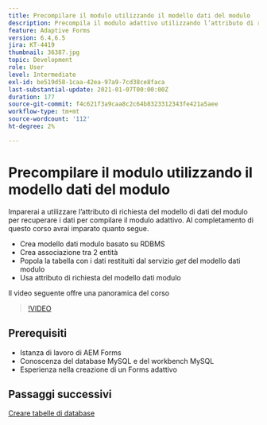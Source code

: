 ```yaml
---
title: Precompilare il modulo utilizzando il modello dati del modulo
description: Precompila il modulo adattivo utilizzando l’attributo di richiesta del modello di dati del modulo
feature: Adaptive Forms
version: 6.4,6.5
jira: KT-4419
thumbnail: 36387.jpg
topic: Development
role: User
level: Intermediate
exl-id: be519d58-1caa-42ea-97a9-7cd38ce8faca
last-substantial-update: 2021-01-07T00:00:00Z
duration: 177
source-git-commit: f4c621f3a9caa8c2c64b8323312343fe421a5aee
workflow-type: tm+mt
source-wordcount: '112'
ht-degree: 2%

---
```


# Precompilare il modulo utilizzando il modello dati del modulo

Imparerai a utilizzare l’attributo di richiesta del modello di dati del modulo per recuperare i dati per compilare il modulo adattivo.
Al completamento di questo corso avrai imparato quanto segue.

* Crea modello dati modulo basato su RDBMS
* Crea associazione tra 2 entità
* Popola la tabella con i dati restituiti dal servizio _get_ del modello dati modulo
* Usa attributo di richiesta del modello dati modulo

Il video seguente offre una panoramica del corso
>[!VIDEO](https://video.tv.adobe.com/v/36387?quality=12&learn=on)

## Prerequisiti

* Istanza di lavoro di AEM Forms
* Conoscenza del database MySQL e del workbench MySQL
* Esperienza nella creazione di un Forms adattivo

## Passaggi successivi

[Creare tabelle di database](./create-database-tables.md)
